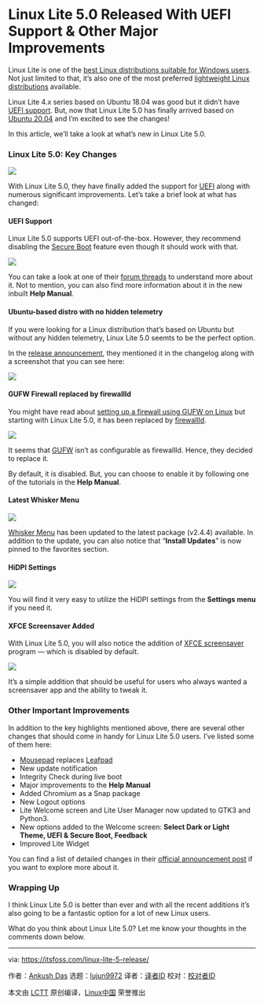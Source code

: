 [#]: collector: (lujun9972)
[#]: translator: (geekpi)
[#]: reviewer: ( )
[#]: publisher: ( )
[#]: url: ( )
[#]: subject: (Linux Lite 5.0 Released With UEFI Support & Other Major Improvements)
[#]: via: (https://itsfoss.com/linux-lite-5-release/)
[#]: author: (Ankush Das https://itsfoss.com/author/ankush/)

Linux Lite 5.0 Released With UEFI Support & Other Major Improvements
======

Linux Lite is one of the [best Linux distributions suitable for Windows users][1]. Not just limited to that, it’s also one of the most preferred [lightweight Linux distributions][2] available.

Linux Lite 4.x series based on Ubuntu 18.04 was good but it didn’t have [UEFI support][3]. But, now that Linux Lite 5.0 has finally arrived based on [Ubuntu 20.04][4] and I’m excited to see the changes!

In this article, we’ll take a look at what’s new in Linux Lite 5.0.

### Linux Lite 5.0: Key Changes

![][5]

With Linux Lite 5.0, they have finally added the support for [UEFI][3] along with numerous significant improvements. Let’s take a brief look at what has changed:

#### UEFI Support

Linux Lite 5.0 supports UEFI out-of-the-box. However, they recommend disabling the [Secure Boot][6] feature even though it should work with that.

![][7]

You can take a look at one of their [forum threads][8] to understand more about it. Not to mention, you can also find more information about it in the new inbuilt **Help Manual**.

#### Ubuntu-based distro with no hidden telemetry

If you were looking for a Linux distribution that’s based on Ubuntu but without any hidden telemetry, Linux Lite 5.0 seemts to be the perfect option.

In the [release announcement][9], they mentioned it in the changelog along with a screenshot that you can see here:

![][10]

#### GUFW Firewall replaced by firewallId

You might have read about [setting up a firewall using GUFW on Linux][11] but starting with Linux Lite 5.0, it has been replaced by [firewallId][12].

![][13]

It seems that [GUFW][14] isn’t as configurable as firewallId. Hence, they decided to replace it.

By default, it is disabled. But, you can choose to enable it by following one of the tutorials in the **Help Manual**.

#### Latest Whisker Menu

![][15]

[Whisker Menu][16] has been updated to the latest package (v2.4.4) available. In addition to the update, you can also notice that “**Install Updates**” is now pinned to the favorites section.

#### HiDPI Settings

![][17]

You will find it very easy to utilize the HiDPI settings from the **Settings menu** if you need it.

#### XFCE Screensaver Added

With Linux Lite 5.0, you will also notice the addition of [XFCE screensaver][18] program — which is disabled by default.

![][19]

It’s a simple addition that should be useful for users who always wanted a screensaver app and the ability to tweak it.

### Other Important Improvements

In addition to the key highlights mentioned above, there are several other changes that should come in handy for Linux Lite 5.0 users. I’ve listed some of them here:

  * [Mousepad][20] replaces [Leafpad][21]
  * New update notification
  * Integrity Check during live boot
  * Major improvements to the **Help Manual**
  * Added Chromium as a Snap package
  * New Logout options
  * Lite Welcome screen and Lite User Manager now updated to GTK3 and Python3.
  * New options added to the Welcome screen: **Select Dark or Light Theme, UEFI &amp; Secure Boot, Feedback**
  * Improved Lite Widget



You can find a list of detailed changes in their [official announcement post][9] if you want to explore more about it.

### Wrapping Up

I think Linux Lite 5.0 is better than ever and with all the recent additions it’s also going to be a fantastic option for a lot of new Linux users.

What do you think about Linux Lite 5.0? Let me know your thoughts in the comments down below.

--------------------------------------------------------------------------------

via: https://itsfoss.com/linux-lite-5-release/

作者：[Ankush Das][a]
选题：[lujun9972][b]
译者：[译者ID](https://github.com/译者ID)
校对：[校对者ID](https://github.com/校对者ID)

本文由 [LCTT](https://github.com/LCTT/TranslateProject) 原创编译，[Linux中国](https://linux.cn/) 荣誉推出

[a]: https://itsfoss.com/author/ankush/
[b]: https://github.com/lujun9972
[1]: https://itsfoss.com/windows-like-linux-distributions/
[2]: https://itsfoss.com/lightweight-linux-beginners/
[3]: https://help.ubuntu.com/community/UEFI
[4]: https://itsfoss.com/ubuntu-20-04-release-features/
[5]: https://i1.wp.com/itsfoss.com/wp-content/uploads/2020/06/linux-lite-5.jpg?ssl=1
[6]: https://en.wikipedia.org/wiki/Hardware_restriction#Secure_boot
[7]: https://i2.wp.com/itsfoss.com/wp-content/uploads/2020/06/linux-lite-uefi.png?ssl=1
[8]: https://www.linuxliteos.com/forums/uefi-secure-boot/
[9]: https://www.linuxliteos.com/forums/release-announcements/linux-lite-5-0-final-released/
[10]: https://i0.wp.com/itsfoss.com/wp-content/uploads/2020/06/linux-lite-5-telemetry.png?ssl=1
[11]: https://itsfoss.com/set-up-firewall-gufw/
[12]: https://firewalld.org/
[13]: https://i1.wp.com/itsfoss.com/wp-content/uploads/2020/06/linux-lite-5-firewall.jpg?ssl=1
[14]: http://gufw.org/
[15]: https://i2.wp.com/itsfoss.com/wp-content/uploads/2020/06/whisker-menu-linux-lite.jpg?ssl=1
[16]: https://gottcode.org/xfce4-whiskermenu-plugin/
[17]: https://i0.wp.com/itsfoss.com/wp-content/uploads/2020/06/linux-lite-5-hidpi.png?ssl=1
[18]: https://docs.xfce.org/apps/screensaver/start
[19]: https://i0.wp.com/itsfoss.com/wp-content/uploads/2020/06/linux-lite-5-screensaver.jpg?ssl=1
[20]: https://salsa.debian.org/xfce-team/apps/mousepad
[21]: https://tarot.freeshell.org/leafpad/
